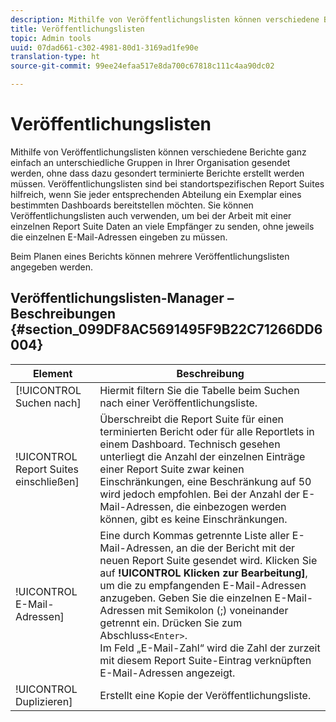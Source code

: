 ```yaml
---
description: Mithilfe von Veröffentlichungslisten können verschiedene Berichte ganz einfach an unterschiedliche Gruppen in Ihrer Organisation gesendet werden, ohne dass dazu gesondert terminierte Berichte erstellt werden müssen. Veröffentlichungslisten sind bei standortspezifischen Report Suites hilfreich, wenn Sie jeder entsprechenden Abteilung ein Exemplar eines bestimmten Dashboards bereitstellen möchten. Sie können Veröffentlichungslisten auch verwenden, um bei der Arbeit mit einer einzelnen Report Suite Daten an viele Empfänger zu senden, ohne jeweils die einzelnen E-Mail-Adressen eingeben zu müssen.
title: Veröffentlichungslisten
topic: Admin tools
uuid: 07dad661-c302-4981-80d1-3169ad1fe90e
translation-type: ht
source-git-commit: 99ee24efaa517e8da700c67818c111c4aa90dc02

---
```



# Veröffentlichungslisten

Mithilfe von Veröffentlichungslisten können verschiedene Berichte ganz einfach an unterschiedliche Gruppen in Ihrer Organisation gesendet werden, ohne dass dazu gesondert terminierte Berichte erstellt werden müssen. Veröffentlichungslisten sind bei standortspezifischen Report Suites hilfreich, wenn Sie jeder entsprechenden Abteilung ein Exemplar eines bestimmten Dashboards bereitstellen möchten. Sie können Veröffentlichungslisten auch verwenden, um bei der Arbeit mit einer einzelnen Report Suite Daten an viele Empfänger zu senden, ohne jeweils die einzelnen E-Mail-Adressen eingeben zu müssen.

Beim Planen eines Berichts können mehrere Veröffentlichungslisten angegeben werden.

## Veröffentlichungslisten-Manager – Beschreibungen {#section_099DF8AC5691495F9B22C71266DD6004}

| Element | Beschreibung |
|--- |--- |
| [!UICONTROL Suchen nach] | Hiermit filtern Sie die Tabelle beim Suchen nach einer Veröffentlichungsliste. |
| !UICONTROL Report Suites einschließen] | Überschreibt die Report Suite für einen terminierten Bericht oder für alle Reportlets in einem Dashboard. Technisch gesehen unterliegt die Anzahl der einzelnen Einträge einer Report Suite zwar keinen Einschränkungen, eine Beschränkung auf 50 wird jedoch empfohlen. Bei der Anzahl der E-Mail-Adressen, die einbezogen werden können, gibt es keine Einschränkungen. |
| !UICONTROL E-Mail-Adressen] | Eine durch Kommas getrennte Liste aller E-Mail-Adressen, an die der Bericht mit der neuen Report Suite gesendet wird.  Klicken Sie auf **!UICONTROL Klicken zur Bearbeitung]**, um die zu empfangenden E-Mail-Adressen anzugeben. Geben Sie die einzelnen E-Mail-Adressen mit Semikolon (;) voneinander getrennt ein. Drücken Sie zum Abschluss`<Enter>`.<br>Im Feld „E-Mail-Zahl“ wird die Zahl der zurzeit mit diesem Report Suite-Eintrag verknüpften E-Mail-Adressen angezeigt. |
| !UICONTROL Duplizieren] | Erstellt eine Kopie der Veröffentlichungsliste. |

